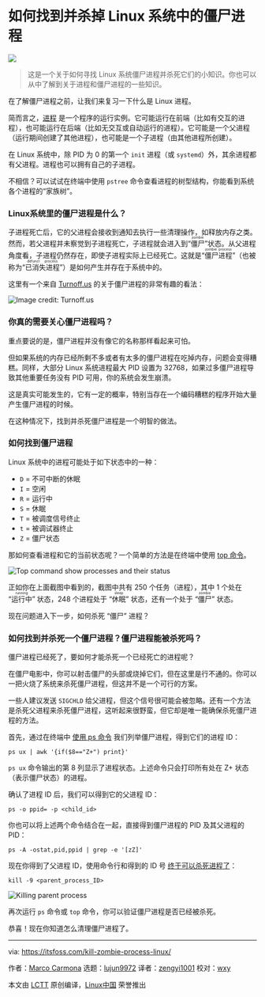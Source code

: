 [#]: subject: "How to Find and Kill Zombie Process in Linux"
[#]: via: "https://itsfoss.com/kill-zombie-process-linux/"
[#]: author: "Marco Carmona https://itsfoss.com/author/marco/"
[#]: collector: "lujun9972"
[#]: translator: "zengyi1001"
[#]: reviewer: "wxy"
[#]: publisher: "wxy"
[#]: url: "https://linux.cn/article-13919-1.html"

如何找到并杀掉 Linux 系统中的僵尸进程
======

![][5]

> 这是一个关于如何寻找 Linux 系统僵尸进程并杀死它们的小知识。你也可以从中了解到关于进程和僵尸进程的一些知识。

在了解僵尸进程之前，让我们来复习一下什么是 Linux 进程。

简而言之，[进程][1] 是一个程序的运行实例。它可能运行在前端（比如有交互的进程），也可能运行在后端（比如无交互或自动运行的进程）。它可能是一个父进程（运行期间创建了其他进程），也可能是一个子进程（由其他进程所创建）。

在 Linux 系统中，除 PID 为 0 的第一个 `init` 进程（或 `systemd`）外，其余进程都有父进程。进程也可以拥有自己的子进程。

不相信？可以试试在终端中使用 `pstree` 命令查看进程的树型结构，你能看到系统各个进程的“家族树”。

### Linux系统里的僵尸进程是什么？

子进程死亡后，它的父进程会接收到通知去执行一些清理操作，如释放内存之类。然而，若父进程并未察觉到子进程死亡，子进程就会进入到“<ruby>僵尸<rt>zombie</rt></ruby>”状态。从父进程角度看，子进程仍然存在，即使子进程实际上已经死亡。这就是“<ruby>僵尸进程<rt>zombie process</rt></ruby>”（也被称为“<ruby>已消失进程<rt>defunct process</rt></ruby>”）是如何产生并存在于系统中的。

这里有一个来自 [Turnoff.us](https://turnoff.us/geek/zombie-processes/) 的关于僵尸进程的非常有趣的看法：

![Image credit: Turnoff.us][2]

### 你真的需要关心僵尸进程吗？

重点要说的是，僵尸进程并没有像它的名称那样看起来可怕。

但如果系统的内存已经所剩不多或者有太多的僵尸进程在吃掉内存，问题会变得糟糕。同样，大部分 Linux 系统进程最大 PID 设置为 32768，如果过多僵尸进程导致其他重要任务没有 PID 可用，你的系统会发生崩溃。

这是真实可能发生的，它有一定的概率，特别当存在一个编码糟糕的程序开始大量产生僵尸进程的时候。

在这种情况下，找到并杀死僵尸进程是一个明智的做法。

### 如何找到僵尸进程

Linux 系统中的进程可能处于如下状态中的一种：

  * `D` = 不可中断的休眠
  * `I` = 空闲
  * `R` = 运行中
  * `S` = 休眠
  * `T` = 被调度信号终止
  * `t` = 被调试器终止
  * `Z` = 僵尸状态

那如何查看进程和它的当前状态呢？一个简单的方法是在终端中使用 [top 命令][3]。

![Top command show processes and their status][4]

正如你在上面截图中看到的，截图中共有 250 个任务（进程），其中 1 个处在 “<ruby>运行中<rt>running</rt></ruby>” 状态，248 个进程处于 “<ruby>休眠<rt>sleep</rt></ruby>” 状态，还有一个处于 “<ruby>僵尸<rt>zombie</rt></ruby>” 状态。

现在问题进入下一步，如何杀死 “僵尸” 进程？

### 如何找到并杀死一个僵尸进程？僵尸进程能被杀死吗？

僵尸进程已经死了，要如何才能杀死一个已经死亡的进程呢？

在僵尸电影中，你可以射击僵尸的头部或烧掉它们，但在这里是行不通的。你可以一把火烧了系统来杀死僵尸进程，但这并不是一个可行的方案。

一些人建议发送 `SIGCHLD` 给父进程，但这个信号很可能会被忽略。还有一个方法是杀死父进程来杀死僵尸进程，这听起来很野蛮，但它却是唯一能确保杀死僵尸进程的方法。

首先，通过在终端中 [使用 ps 命令][6] 我们列举僵尸进程，得到它们的进程 ID：

```
ps ux | awk '{if($8=="Z+") print}'
```

`ps ux` 命令输出的第 8 列显示了进程状态。上述命令只会打印所有处在 Z+ 状态（表示僵尸状态）的进程。

确认了进程 ID 后，我们可以得到它的父进程 ID：

```
ps -o ppid= -p <child_id>
```

你也可以将上述两个命令结合在一起，直接得到僵尸进程的 PID 及其父进程的 PID：

```
ps -A -ostat,pid,ppid | grep -e '[zZ]'
```

现在你得到了父进程 ID，使用命令行和得到的 ID 号 [终于可以杀死进程了][7]：

```
kill -9 <parent_process_ID>
```

![Killing parent process][8]

再次运行 `ps` 命令或 `top` 命令，你可以验证僵尸进程是否已经被杀死。

恭喜！现在你知道怎么清理僵尸进程了。

--------------------------------------------------------------------------------

via: https://itsfoss.com/kill-zombie-process-linux/

作者：[Marco Carmona][a]
选题：[lujun9972][b]
译者：[zengyi1001](https://github.com/zengyi1001)
校对：[wxy](https://github.com/wxy)

本文由 [LCTT](https://github.com/LCTT/TranslateProject) 原创编译，[Linux中国](https://linux.cn/) 荣誉推出

[a]: https://itsfoss.com/author/marco/
[b]: https://github.com/lujun9972
[1]: https://tldp.org/LDP/tlk/kernel/processes.html
[2]: https://i2.wp.com/itsfoss.com/wp-content/uploads/2021/10/zombies-turnoff.webp?resize=800%2C467&ssl=1
[3]: https://linuxhandbook.com/top-command/
[4]: https://i1.wp.com/itsfoss.com/wp-content/uploads/2021/10/top-command-view.png?resize=800%2C474&ssl=1
[5]: https://i1.wp.com/itsfoss.com/wp-content/uploads/2021/10/kill-zombie-process-linux.jpg?resize=800%2C450&ssl=1
[6]: https://linuxhandbook.com/ps-command/
[7]: https://itsfoss.com/how-to-find-the-process-id-of-a-program-and-kill-it-quick-tip/
[8]: https://i1.wp.com/itsfoss.com/wp-content/uploads/2021/10/killing-parent-process.png?resize=800%2C180&ssl=1
